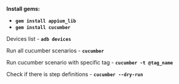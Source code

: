 **Install gems:**
- **`gem install appium_lib`**
- **`gem install cucumber`**

Devices list - **`adb devices`**

Run all cucumber scenarios - **`cucumber`**<br />

Run cucumber scenario with specific tag - **`cucumber -t @tag_name`**<br />

Check if there is step definitions - **`cucumber --dry-run`**<br />

